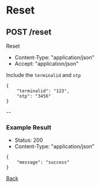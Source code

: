 # Reset
## POST /reset

Reset

* Content-Type: "application/json"
* Accept:  "application/json"

Include the `terminalid` and `otp`

```
{
	"terminalid": "123",
	"otp": "3456"
}
```

--

### Example Result

* Status: 200
* Content-Type: "application/json"

```
{
	"message": "success"
}
```
[Back](../index.md)